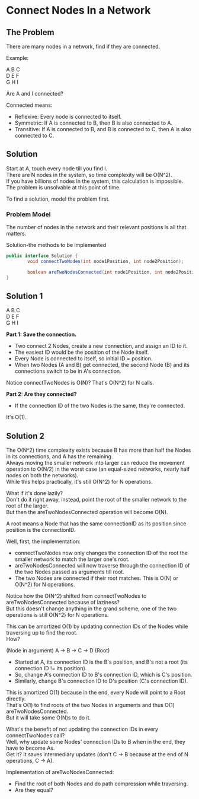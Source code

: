 # Connect Nodes In a Network

## The Problem

There are many nodes in a network, find if they are connected.  

Example:

A B C  
D E F  
G H I

Are A and I connected?

Connected means:

- Reflexive: Every node is connected to itself.
- Symmetric: If A is connected to B, then B is also connected to A.
- Transitive: If A is connected to B, and B is connected to C, then A is also connected to C.

## Solution

Start at A, touch every node till you find I.  
There are N nodes in the system, so time complexity will be O(N^2).  
If you have billions of nodes in the system, this calculation is impossible.  
The problem is unsolvable at this point of time.

To find a solution, model the problem first.

### Problem Model

The number of nodes in the network and their relevant positions is all that matters.

Solution-the methods to be implemented

```java
public interface Solution {
        void connectTwoNodes(int node1Position, int node2Position);

        boolean areTwoNodesConnected(int node1Position, int node2Position);
}
```

## Solution 1

A B C  
D E F  
G H I

**Part 1: Save the connection.**

- Two connect 2 Nodes, create a new connection, and assign an ID to it.
- The easiest ID would be the position of the Node itself.
- Every Node is connected to itself, so initial ID = position.
- When two Nodes (A and B) get connected, the second Node (B) and its connections switch to be in A's connection.

Notice connectTwoNodes is O(N)? That's O(N^2) for N calls.

**Part 2: Are they connected?**

- If the connection ID of the two Nodes is the same, they're connected.

It's O(1).

## Solution 2

The O(N^2) time complexity exists because B has more than half the Nodes in its connections, and A has the remaining.  
Always moving the smaller network into larger can reduce the movement operation to O(N/2) in the worst case 
(an equal-sized networks, nearly half nodes on both the networks).  
While this helps practically, it's still O(N^2) for N operations.  

What if it's done lazily?  
Don't do it right away, instead, point the root of the smaller network to the root of the larger.  
But then the areTwoNodesConnected operation will become O(N).  

A root means a Node that has the same connectionID as its position since position is the connectionID.

Well, first, the implementation:
- connectTwoNodes now only changes the connection ID of the root the smaller network to match the larger one's root.
- areTwoNodesConnected will now traverse through the connection ID of the two Nodes passed as arguments till root.
- The two Nodes are connected if their root matches. This is O(N) or O(N^2) for N operations.

Notice how the O(N^2) shifted from connectTwoNodes to areTwoNodesConnected because of laziness?  
But this doesn't change anything in the grand scheme, one of the two operations is still O(N^2) for N operations.

This can be amortized O(1) by updating connection IDs of the Nodes while traversing up to find the root.  
How?  

(Node in argument) A -> B -> C -> D (Root)

- Started at A, its connection ID is the B's position, and B's not a root (its connection ID != its position).
- So, change A's connection ID to B's connection ID, which is C's position.
- Similarly, change B's connection ID to D's position (C's connection ID).

This is amortized O(1) because in the end, every Node will point to a Root directly.  
That's O(1) to find roots of the two Nodes in arguments and thus O(1) areTwoNodesConnected.  
But it will take some O(N)s to do it.

What's the benefit of not updating the connection IDs in every connectTwoNodes call?  
Well, why update some Nodes' connection IDs to B when in the end, they have to become As.  
Get it? It saves intermediary updates (don't C → B because at the end of N operations, C → A).  

Implementation of areTwoNodesConnected:
- Find the root of both Nodes and do path compression while traversing.
- Are they equal?
